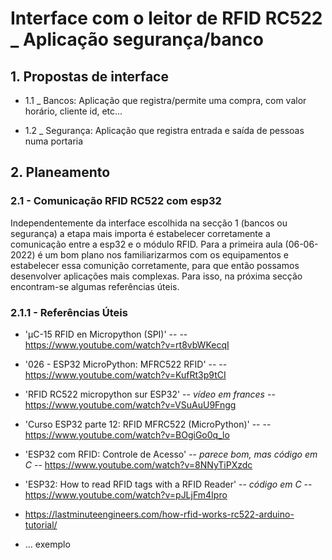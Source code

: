 # Interface com o leitor de RFID RC522 _ Aplicação segurança/banco

## 1. Propostas de interface
- 1.1 _ Bancos:
    Aplicação que registra/permite uma compra, com valor horário, cliente id, etc... 

- 1.2 _ Segurança:
    Aplicação que registra entrada e saída de pessoas numa portaria

## 2. Planeamento

### 2.1 - Comunicação RFID RC522 com esp32

Independentemente da interface escolhida na secção 1 (bancos ou segurança) a etapa mais importa é estabelecer corretamente a comunicação entre a esp32 e o módulo RFID. Para a primeira aula (06-06-2022) é um bom plano nos familiarizarmos com os equipamentos e estabelecer essa comunição corretamente, para que então possamos desenvolver aplicações mais complexas. Para isso, na próxima secção encontram-se algumas referências úteis.

### 2.1.1 - Referências Úteis

- 'µC-15 RFID en Micropython (SPI)' -- -- https://www.youtube.com/watch?v=rt8vbWKecqI

-  '026 - ESP32 MicroPython: MFRC522 RFID' -- --https://www.youtube.com/watch?v=KufRt3p9tCI

- 'RFID RC522 micropython sur ESP32' -- *vídeo em frances* -- https://www.youtube.com/watch?v=VSuAuU9Fngg 

- 'Curso ESP32 parte 12: RFID MFRC522 (MicroPython)' -- -- https://www.youtube.com/watch?v=BOgiGo0q_lo

- 'ESP32 com RFID: Controle de Acesso' -- *parece bom, mas código em C* -- https://www.youtube.com/watch?v=8NNyTiPXzdc

- 'ESP32: How to read RFID tags with a RFID Reader' -- *código em C* -- https://www.youtube.com/watch?v=pJLjFm4Ipro

- https://lastminuteengineers.com/how-rfid-works-rc522-arduino-tutorial/

- ... exemplo

